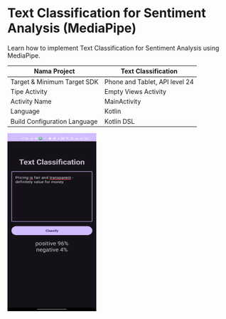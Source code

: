 # Text Classification for Sentiment Analysis (MediaPipe)

Learn how to implement Text Classification for Sentiment Analysis using MediaPipe.

| Nama Project                  | Text Classification            |
|-------------------------------|--------------------------------|
| Target & Minimum Target SDK   | Phone and Tablet, API level 24 |
| Tipe Activity                 | Empty Views Activity           | 
| Activity Name                 | MainActivity                   |
| Language                      | Kotlin                         |
| Build Configuration Language  | Kotlin DSL                     |

<img src="preview.png" alt="Preview 1" width="200" height="400">
